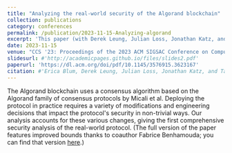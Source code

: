 ```yaml
---
title: "Analyzing the real-world security of the Algorand blockchain"
collection: publications
category: conferences
permalink: /publication/2023-11-15-Analyzing-algorand
excerpt: 'This paper (with Derek Leung, Julian Loss, Jonathan Katz, and Tal Rabin) analyzes the Algorand blockchain protocol as it has been deployed, bridging the gap between earlier (theoretical) protocols and the deployed protocol.'
date: 2023-11-15
venue: "CCS '23: Proceedings of the 2023 ACM SIGSAC Conference on Computer and Communications Security"
slidesurl: #'http://academicpages.github.io/files/slides2.pdf'
paperurl: 'https://dl.acm.org/doi/pdf/10.1145/3576915.3623167'
citation: #'Erica Blum, Derek Leung, Julian Loss, Jonathan Katz, and Tal Rabin. 2023. Analyzing the Real-World Security of the Algorand Blockchain. In Proceedings of the 2023 ACM SIGSAC Conference on Computer and Communications Security (CCS ’23), November 26–30, 2023, Copenhagen, Denmark. ACM, New York, NY, USA, 15 pages. https://doi.org/10.1145/3576915.3623167'
---
```


The Algorand blockchain uses a consensus algorithm based on the Algorand family of consensus protocols by Micali et al. Deploying the protocol in practice requires a variety of modifications and engineering decisions that impact the protocol's security in non-trivial ways. Our analysis accounts for these various changes, giving the first comprehensive security analysis of the real-world protocol. (The full version of the paper features improved bounds thanks to coauthor Fabrice Benhamouda; you can find that version [here](https://eprint.iacr.org/2023/1344).)